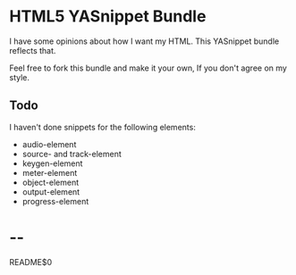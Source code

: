 # HTML5 YASnippet Bundle

I have some opinions about how I want my HTML. This YASnippet bundle
reflects that.

Feel free to fork this bundle and make it your own, If
you don't agree on my style.

## Todo

I haven't done snippets for the following elements:

  - audio-element
  - source- and track-element
  - keygen-element
  - meter-element
  - object-element
  - output-element
  - progress-element

# --
README$0
